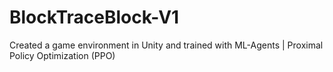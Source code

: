 # BlockTraceBlock-V1
Created a game environment in Unity and trained with ML-Agents | Proximal Policy Optimization (PPO)
